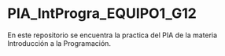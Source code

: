 # PIA_IntProgra_EQUIPO1_G12
En este repositorio se encuentra la practica del PIA de la materia Introducción a la Programación.
